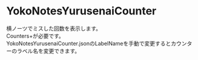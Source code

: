 # YokoNotesYurusenaiCounter
横ノーツでミスした回数を表示します。<br>
Counters+が必要です。<br>
YokoNotesYurusenaiCounter.jsonのLabelNameを手動で変更するとカウンターのラベル名を変更できます。
